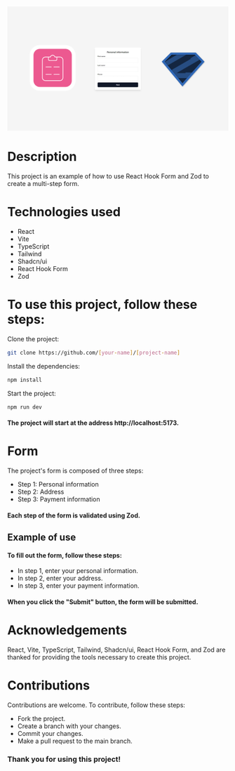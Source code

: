 <div align="center">
  <img width="600px" src="./public/og.png" alt="cover image" />
</div>

# Description

This project is an example of how to use React Hook Form and Zod to create a multi-step form.

# Technologies used

- React  
- Vite  
- TypeScript  
- Tailwind  
- Shadcn/ui  
- React Hook Form  
- Zod  

# To use this project, follow these steps:

Clone the project:

```bash
git clone https://github.com/[your-name]/[project-name]
```
Install the dependencies:
```bash
npm install
```

Start the project:
```bash
npm run dev
```
#### The project will start at the address http://localhost:5173.

# Form

The project's form is composed of three steps:

- Step 1: Personal information  
- Step 2: Address  
- Step 3: Payment information  

#### Each step of the form is validated using Zod.  

## Example of use

#### To fill out the form, follow these steps:

- In step 1, enter your personal information.  
- In step 2, enter your address.  
- In step 3, enter your payment information.  

#### When you click the "Submit" button, the form will be submitted.

# Acknowledgements

React, Vite, TypeScript, Tailwind, Shadcn/ui, React Hook Form, and Zod are thanked for providing the tools necessary to create this project.

# Contributions

Contributions are welcome. To contribute, follow these steps:

- Fork the project.  
- Create a branch with your changes.  
- Commit your changes.  
- Make a pull request to the main branch.  

### Thank you for using this project!